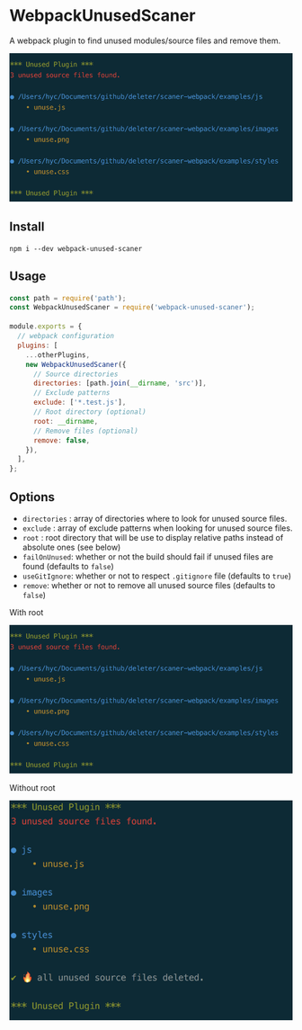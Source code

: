 # WebpackUnusedScaner

A webpack plugin to find unused modules/source files and remove them.

![webpack-unused-scaner](images/with-root.png)

## Install

```
npm i --dev webpack-unused-scaner
```

## Usage

```javascript
const path = require('path');
const WebpackUnusedScaner = require('webpack-unused-scaner');

module.exports = {
  // webpack configuration
  plugins: [
    ...otherPlugins,
    new WebpackUnusedScaner({
      // Source directories
      directories: [path.join(__dirname, 'src')],
      // Exclude patterns
      exclude: ['*.test.js'],
      // Root directory (optional)
      root: __dirname,
      // Remove files (optional)
      remove: false,
    }),
  ],
};
```

## Options

- `directories` : array of directories where to look for unused source files.
- `exclude` : array of exclude patterns when looking for unused source files.
- `root` : root directory that will be use to display relative paths instead of absolute ones (see below)
- `failOnUnused`: whether or not the build should fail if unused files are found (defaults to `false`)
- `useGitIgnore`: whether or not to respect `.gitignore` file (defaults to `true`)
- `remove`: whether or not to remove all unused source files (defaults to `false`)

With root

![With root](images/with-root.png)

Without root

![Without root](images/without-root.png)